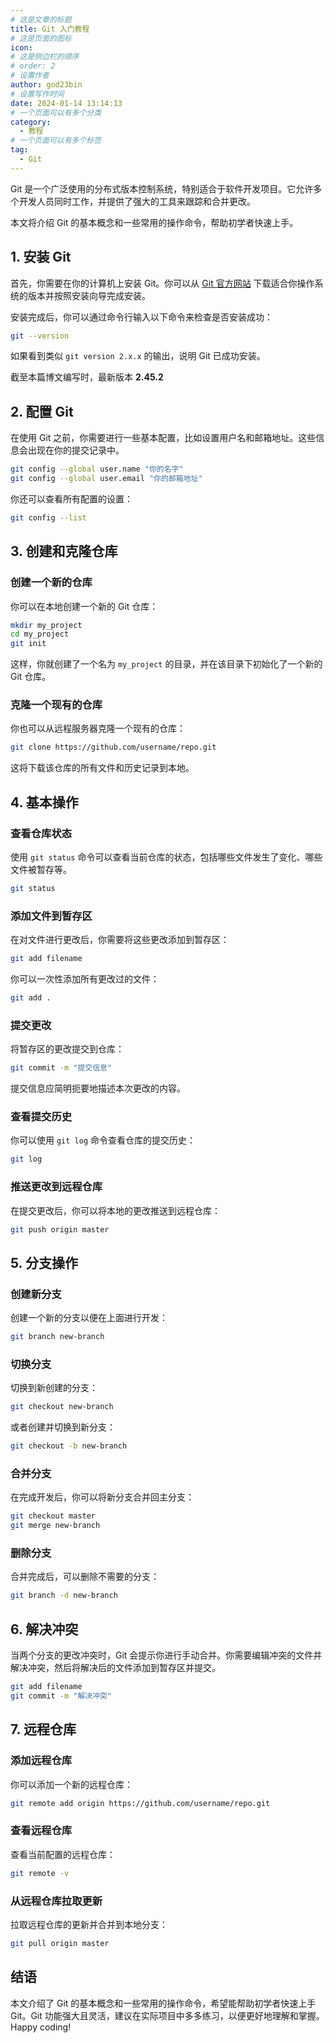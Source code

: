 ```yaml
---
# 这是文章的标题
title: Git 入门教程
# 这是页面的图标
icon: 
# 这是侧边栏的顺序
# order: 2
# 设置作者
author: god23bin
# 设置写作时间
date: 2024-01-14 13:14:13
# 一个页面可以有多个分类
category:
  - 教程
# 一个页面可以有多个标签
tag:
  - Git
---
```


Git 是一个广泛使用的分布式版本控制系统，特别适合于软件开发项目。它允许多个开发人员同时工作，并提供了强大的工具来跟踪和合并更改。

本文将介绍 Git 的基本概念和一些常用的操作命令，帮助初学者快速上手。

## 1. 安装 Git

首先，你需要在你的计算机上安装 Git。你可以从 [Git 官方网站](https://git-scm.com/) 下载适合你操作系统的版本并按照安装向导完成安装。

安装完成后，你可以通过命令行输入以下命令来检查是否安装成功：

```sh
git --version
```

如果看到类似 `git version 2.x.x` 的输出，说明 Git 已成功安装。

截至本篇博文编写时，最新版本 **2.45.2**

## 2. 配置 Git

在使用 Git 之前，你需要进行一些基本配置，比如设置用户名和邮箱地址。这些信息会出现在你的提交记录中。

```sh
git config --global user.name "你的名字"
git config --global user.email "你的邮箱地址"
```

你还可以查看所有配置的设置：

```sh
git config --list
```

## 3. 创建和克隆仓库

### 创建一个新的仓库

你可以在本地创建一个新的 Git 仓库：

```sh
mkdir my_project
cd my_project
git init
```

这样，你就创建了一个名为 `my_project` 的目录，并在该目录下初始化了一个新的 Git 仓库。

### 克隆一个现有的仓库

你也可以从远程服务器克隆一个现有的仓库：

```sh
git clone https://github.com/username/repo.git
```

这将下载该仓库的所有文件和历史记录到本地。

## 4. 基本操作

### 查看仓库状态

使用 `git status` 命令可以查看当前仓库的状态，包括哪些文件发生了变化、哪些文件被暂存等。

```sh
git status
```

### 添加文件到暂存区

在对文件进行更改后，你需要将这些更改添加到暂存区：

```sh
git add filename
```

你可以一次性添加所有更改过的文件：

```sh
git add .
```

### 提交更改

将暂存区的更改提交到仓库：

```sh
git commit -m "提交信息"
```

提交信息应简明扼要地描述本次更改的内容。

### 查看提交历史

你可以使用 `git log` 命令查看仓库的提交历史：

```sh
git log
```

### 推送更改到远程仓库

在提交更改后，你可以将本地的更改推送到远程仓库：

```sh
git push origin master
```

## 5. 分支操作

### 创建新分支

创建一个新的分支以便在上面进行开发：

```sh
git branch new-branch
```

### 切换分支

切换到新创建的分支：

```sh
git checkout new-branch
```

或者创建并切换到新分支：

```sh
git checkout -b new-branch
```

### 合并分支

在完成开发后，你可以将新分支合并回主分支：

```sh
git checkout master
git merge new-branch
```

### 删除分支

合并完成后，可以删除不需要的分支：

```sh
git branch -d new-branch
```

## 6. 解决冲突

当两个分支的更改冲突时，Git 会提示你进行手动合并。你需要编辑冲突的文件并解决冲突，然后将解决后的文件添加到暂存区并提交。

```sh
git add filename
git commit -m "解决冲突"
```

## 7. 远程仓库

### 添加远程仓库

你可以添加一个新的远程仓库：

```sh
git remote add origin https://github.com/username/repo.git
```

### 查看远程仓库

查看当前配置的远程仓库：

```sh
git remote -v
```

### 从远程仓库拉取更新

拉取远程仓库的更新并合并到本地分支：

```sh
git pull origin master
```

## 结语

本文介绍了 Git 的基本概念和一些常用的操作命令，希望能帮助初学者快速上手 Git。Git 功能强大且灵活，建议在实际项目中多多练习，以便更好地理解和掌握。Happy coding!